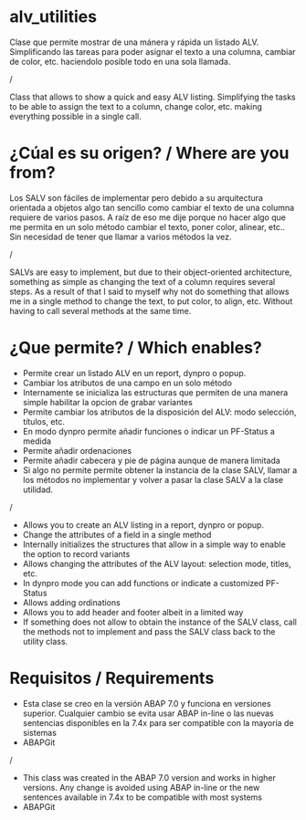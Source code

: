 # alv_utilities
Clase que permite mostrar de una mánera y rápida un listado ALV. Simplificando las tareas para poder asignar el texto a una columna, cambiar de color, etc. haciendolo posible todo en una sola llamada.

/

Class that allows to show a quick and easy ALV listing. Simplifying the tasks to be able to assign the text to a column, change color, etc. making everything possible in a single call.

# ¿Cúal es su origen? / Where are you from?
Los SALV son fáciles de implementar pero debido a su arquitectura orientada a objetos algo tan sencillo como cambiar el texto de una columna requiere de varios pasos. 
A raíz de eso me dije porque no hacer algo que me permita en un solo método cambiar el texto, poner color, alinear, etc.. Sin necesidad de tener que llamar a varios métodos la vez. 

/

SALVs are easy to implement, but due to their object-oriented architecture, something as simple as changing the text of a column requires several steps.
As a result of that I said to myself why not do something that allows me in a single method to change the text, to put color, to align, etc. Without having to call several methods at the same time.

# ¿Que permite? / Which enables?

- Permite crear un listado ALV en un report, dynpro o popup.
- Cambiar los atributos de una campo en un solo método
- Internamente se inicializa las estructuras que permiten de una manera simple habilitar la opcion de grabar variantes
- Permite cambiar los atributos de la disposición del ALV: modo selección, títulos, etc.
- En modo dynpro permite añadir funciones o indicar un PF-Status a medida
- Permite añadir ordenaciones
- Permite añadir cabecera y pie de página aunque de manera limitada
- Si algo no permite permite obtener la instancia de la clase SALV, llamar a los métodos no implementar y volver a pasar la clase SALV a la clase utilidad.

/

- Allows you to create an ALV listing in a report, dynpro or popup.
- Change the attributes of a field in a single method
- Internally initializes the structures that allow in a simple way to enable the option to record variants
- Allows changing the attributes of the ALV layout: selection mode, titles, etc.
- In dynpro mode you can add functions or indicate a customized PF-Status
- Allows adding ordinations
- Allows you to add header and footer albeit in a limited way
- If something does not allow to obtain the instance of the SALV class, call the methods not to implement and pass the SALV class back to the utility class.

# Requisitos / Requirements

- Esta clase se creo en la versión ABAP 7.0 y funciona en versiones superior. Cualquier cambio se evita usar ABAP in-line o las nuevas sentencias disponibles en la 7.4x para ser compatible con la mayoria de sistemas
- ABAPGit

/

- This class was created in the ABAP 7.0 version and works in higher versions. Any change is avoided using ABAP in-line or the new sentences available in 7.4x to be compatible with most systems
- ABAPGit
